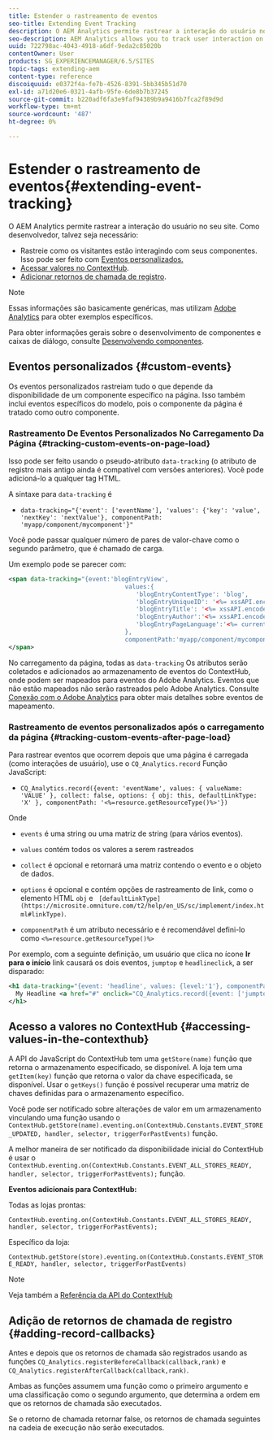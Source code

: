 ```yaml
---
title: Estender o rastreamento de eventos
seo-title: Extending Event Tracking
description: O AEM Analytics permite rastrear a interação do usuário no seu site
seo-description: AEM Analytics allows you to track user interaction on your website
uuid: 722798ac-4043-4918-a6df-9eda2c85020b
contentOwner: User
products: SG_EXPERIENCEMANAGER/6.5/SITES
topic-tags: extending-aem
content-type: reference
discoiquuid: e0372f4a-fe7b-4526-8391-5bb345b51d70
exl-id: a71d20e6-0321-4afb-95fe-6de8b7b37245
source-git-commit: b220adf6fa3e9faf94389b9a9416b7fca2f89d9d
workflow-type: tm+mt
source-wordcount: '487'
ht-degree: 0%

---
```


# Estender o rastreamento de eventos{#extending-event-tracking}

O AEM Analytics permite rastrear a interação do usuário no seu site. Como desenvolvedor, talvez seja necessário:

* Rastreie como os visitantes estão interagindo com seus componentes. Isso pode ser feito com [Eventos personalizados.](#custom-events)
* [Acessar valores no ContextHub](/help/sites-developing/extending-analytics.md#accessing-values-in-the-contexthub).
* [Adicionar retornos de chamada de registro](#adding-record-callbacks).

>[!NOTE]
>
>Essas informações são basicamente genéricas, mas utilizam [Adobe Analytics](/help/sites-administering/adobeanalytics.md) para obter exemplos específicos.
>
>Para obter informações gerais sobre o desenvolvimento de componentes e caixas de diálogo, consulte [Desenvolvendo componentes](/help/sites-developing/components.md).

## Eventos personalizados {#custom-events}

Os eventos personalizados rastreiam tudo o que depende da disponibilidade de um componente específico na página. Isso também inclui eventos específicos do modelo, pois o componente da página é tratado como outro componente.

### Rastreamento De Eventos Personalizados No Carregamento Da Página {#tracking-custom-events-on-page-load}

Isso pode ser feito usando o pseudo-atributo `data-tracking` (o atributo de registro mais antigo ainda é compatível com versões anteriores). Você pode adicioná-lo a qualquer tag HTML.

A sintaxe para `data-tracking` é

* `data-tracking="{'event': ['eventName'], 'values': {'key': 'value', 'nextKey': 'nextValue'}, componentPath: 'myapp/component/mycomponent'}"`

Você pode passar qualquer número de pares de valor-chave como o segundo parâmetro, que é chamado de carga.

Um exemplo pode se parecer com:

```xml
<span data-tracking="{event:'blogEntryView',
                                values:{
                                   'blogEntryContentType': 'blog',
                                   'blogEntryUniqueID': '<%= xssAPI.encodeForJSString(entry.getId()) %>',
                                   'blogEntryTitle': '<%= xssAPI.encodeForJSString(entry.getTitle()) %>',
                                   'blogEntryAuthor':'<%= xssAPI.encodeForJSString(entry.getAuthor()) %>',
                                   'blogEntryPageLanguage':'<%= currentPage.getLanguage(true) %>'
                                },
                                componentPath:'myapp/component/mycomponent'}">
</span>
```

No carregamento da página, todas as `data-tracking` Os atributos serão coletados e adicionados ao armazenamento de eventos do ContextHub, onde podem ser mapeados para eventos do Adobe Analytics. Eventos que não estão mapeados não serão rastreados pelo Adobe Analytics. Consulte [Conexão com o Adobe Analytics](/help/sites-administering/adobeanalytics.md) para obter mais detalhes sobre eventos de mapeamento.

### Rastreamento de eventos personalizados após o carregamento da página {#tracking-custom-events-after-page-load}

Para rastrear eventos que ocorrem depois que uma página é carregada (como interações de usuário), use o `CQ_Analytics.record` Função JavaScript:

* `CQ_Analytics.record({event: 'eventName', values: { valueName: 'VALUE' }, collect: false, options: { obj: this, defaultLinkType: 'X' }, componentPath: '<%=resource.getResourceType()%>'})`

Onde

* `events` é uma string ou uma matriz de string (para vários eventos).

* `values` contém todos os valores a serem rastreados
* `collect` é opcional e retornará uma matriz contendo o evento e o objeto de dados.
* `options` é opcional e contém opções de rastreamento de link, como o elemento HTML `obj` e ` [defaultLinkType](https://microsite.omniture.com/t2/help/en_US/sc/implement/index.html#linkType)`.

* `componentPath` é um atributo necessário e é recomendável defini-lo como `<%=resource.getResourceType()%>`

Por exemplo, com a seguinte definição, um usuário que clica no ícone **Ir para o início** link causará os dois eventos, `jumptop` e `headlineclick`, a ser disparado:

```xml
<h1 data-tracking="{event: 'headline', values: {level:'1'}, componentPath: '<%=resource.getResourceType()%>'}">
  My Headline <a href="#" onclick="CQ_Analytics.record({event: ['jumptop','headlineclick'],  values: {level:'1'}, componentPath: '<%=resource.getResourceType()%>'})">Jump to top</a>
</h1>
```

## Acesso a valores no ContextHub {#accessing-values-in-the-contexthub}

A API do JavaScript do ContextHub tem uma `getStore(name)` função que retorna o armazenamento especificado, se disponível. A loja tem uma `getItem(key)` função que retorna o valor da chave especificada, se disponível. Usar o `getKeys()` função é possível recuperar uma matriz de chaves definidas para o armazenamento específico.

Você pode ser notificado sobre alterações de valor em um armazenamento vinculando uma função usando o `ContextHub.getStore(name).eventing.on(ContextHub.Constants.EVENT_STORE_UPDATED, handler, selector, triggerForPastEvents)` função.

A melhor maneira de ser notificado da disponibilidade inicial do ContextHub é usar o `ContextHub.eventing.on(ContextHub.Constants.EVENT_ALL_STORES_READY, handler, selector, triggerForPastEvents);` função.

**Eventos adicionais para ContextHub:**

Todas as lojas prontas:

`ContextHub.eventing.on(ContextHub.Constants.EVENT_ALL_STORES_READY, handler, selector, triggerForPastEvents);`

Específico da loja:

`ContextHub.getStore(store).eventing.on(ContextHub.Constants.EVENT_STORE_READY, handler, selector, triggerForPastEvents)`

>[!NOTE]
>
>Veja também a [Referência da API do ContextHub](https://helpx.adobe.com/experience-manager/6-5/sites/developing/using/contexthub-api.html#ContextHubJavascriptAPIReference)

## Adição de retornos de chamada de registro {#adding-record-callbacks}

Antes e depois que os retornos de chamada são registrados usando as funções `CQ_Analytics.registerBeforeCallback(callback,rank)` e `CQ_Analytics.registerAfterCallback(callback,rank)`.

Ambas as funções assumem uma função como o primeiro argumento e uma classificação como o segundo argumento, que determina a ordem em que os retornos de chamada são executados.

Se o retorno de chamada retornar false, os retornos de chamada seguintes na cadeia de execução não serão executados.
